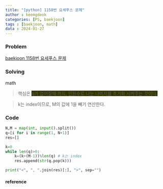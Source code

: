 ```yaml
---
title: "[python] 1158번 요세푸스 문제"
author : keemgdeok
categories: [PS, baekjoon]
tags : [baekjoon, math]
data : 2024-01-27
---
```



### Problem
[baekjoon 1158번 요세푸스 문제](https://www.acmicpc.net/problem/1158)



### Solving
math  
> 핵심은 <span style="background-color:#333300"> q가 없어질때 까지, 인원수로 나눈 나머지를 초기화 시켜주는 것이다. </span>

> k는 index이므로, M의 값에 1을 빼기 연산한다.

### Code
```py
N,M = map(int, input().split())
q=[i for i in range(1, N+1)]
res=[]

k=0
while len(q)>0:
    k=(k+(M-1))%len(q) # k는 index
    res.append(str(q.pop(k)))

print("<", ", ".join(res)[:], ">", sep="")

```


#### reference

